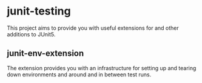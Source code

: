 # junit-testing

This project aims to provide you with useful extensions for and other additions to JUnit5.

## junit-env-extension

The extension provides you with an infrastructure for setting up and tearing down environments
and around and in between test runs.

